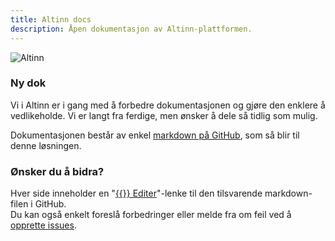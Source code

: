 ```yaml
---
title: Altinn docs
description: Åpen dokumentasjon av Altinn-plattformen.
---
```


![Altinn](/docs/images/a-logo-blue.svg?width=320)

### Ny dok

Vi i Altinn er i gang med å forbedre dokumentasjonen og gjøre den enklere å vedlikeholde.
Vi er langt fra ferdige, men ønsker å dele så tidlig som mulig.

Dokumentasjonen består av enkel [markdown på GitHub](https://github.com/Altinn/docs/tree/master/content),
som så blir til denne løsningen.

### Ønsker du å bidra?

Hver side inneholder en "[{{<icon fa-code-fork>}} Editer](https://github.com/altinn/docs/blob/master/content/_index.md)"-lenke
til den tilsvarende markdown-filen i GitHub.  
Du kan også enkelt foreslå forbedringer eller melde fra om feil ved å [opprette issues](https://github.com/altinn/docs/issues).
